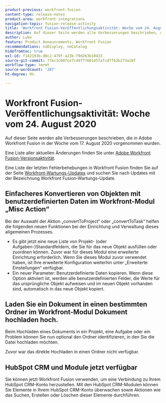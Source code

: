 ```yaml
---
product-previous: workfront-fusion
content-type: release-notes
product-area: workfront-integrations
navigation-topic: fusion-release-activity
title: 'Workfront Fusion-Veröffentlichungsaktivität: Woche vom 24. August 2020'
description: Auf dieser Seite werden alle Verbesserungen beschrieben, die in Adobe Workfront Fusion in der Woche vom 17. August 2020 vorgenommen wurden.
author: Luke
feature: Product Announcements, Workfront Fusion
recommendations: noDisplay, noCatalog
hidefromtoc: true
exl-id: f142193b-d0c2-479f-a23b-f9d263b10433
source-git-commit: 77ec3c007ce7c49ff760145fafcd7f62b273a18f
workflow-type: tm+mt
source-wordcount: '287'
ht-degree: 0%

---
```


# Workfront Fusion-Veröffentlichungsaktivität: Woche vom 24. August 2020

Auf dieser Seite werden alle Verbesserungen beschrieben, die in Adobe Workfront Fusion in der Woche vom 17. August 2020 vorgenommen wurden.

Eine Liste aller aktuellen Änderungen finden Sie unter [Adobe Workfront Fusion-Versionsaktivität](/help/workfront-fusion/fusion-product-releases/fusion-release-activity.md).

Eine Liste der letzten Fehlerbehebungen in Workfront Fusion finden Sie auf der Seite [Workfront-Wartungs-Updates](https://experienceleague.adobe.com/docs/workfront-known-issues/releases/current-updates.html?lang=de) und suchen Sie nach Updates mit der Bezeichnung Workfront Fusion-Wartungs-Update.

## Einfacheres Konvertieren von Objekten mit benutzerdefinierten Daten im Workfront-Modul „Misc Action“

Bei der Auswahl der Aktion „convertToProject“ oder „convertToTask“ helfen die folgenden neuen Funktionen bei der Einrichtung und Verwaltung dieses allgemeinen Prozesses.

* Es gibt jetzt eine neue Liste von Projekt- (oder Aufgaben-)Standardfeldern, die Sie für das neue Objekt ausfüllen oder zuordnen können. Zuvor war für dieses Modul eine erweiterte Einrichtung erforderlich. Wenn Sie dieses Modul zuvor verwendet haben, ist Ihre erweiterte Konfiguration weiterhin unter „Erweiterte Einstellungen“ verfügbar.
* Ein neuer Parameter: Benutzerdefinierte Daten kopieren. Wenn diese Option aktiviert ist, werden alle benutzerdefinierten Felder, die Werte für das ursprüngliche Objekt aufweisen und im neuen Objekt vorhanden sind, automatisch in das neue Objekt kopiert.

## Laden Sie ein Dokument in einen bestimmten Ordner im Workfront-Modul Dokument hochladen hoch.

Beim Hochladen eines Dokuments in ein Projekt, eine Aufgabe oder ein Problem können Sie nun optional den Ordner identifizieren, in den Sie die Datei hochladen möchten.

Zuvor war das direkte Hochladen in einen Ordner nicht verfügbar.


## HubSpot CRM und Module jetzt verfügbar

Sie können jetzt Workfront Fusion verwenden, um eine Verbindung zu Ihrem HubSpot CRM-Konto herzustellen. Mit den HubSpot CRM-Modulen können Sie Elemente in Ihrem HubSpot CRM-Konto überwachen sowie Aktionen wie das Suchen, Erstellen oder Löschen dieser Elemente durchführen.
